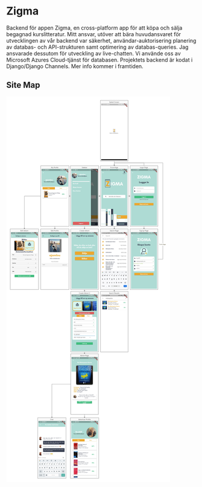 # Zigma
Backend för appen Zigma, en cross-platform app för att köpa och sälja begagnad kurslitteratur. Mitt ansvar, utöver att bära huvudansvaret för utvecklingen av vår backend var säkerhet, användar-auktorisering planering av databas- och API-strukturen samt optimering av databas-queries. Jag ansvarade dessutom för utveckling av live-chatten. Vi använde oss av Microsoft Azures Cloud-tjänst för databasen. Projektets backend är kodat i Django/Django Channels. Mer info kommer i framtiden.

## Site Map
![sitemap](app-map.jpeg?raw=true "demo1")
